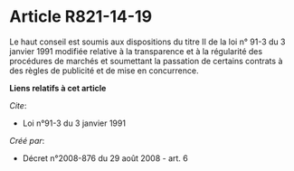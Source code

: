 # Article R821-14-19

Le haut conseil est soumis aux dispositions du titre II de la loi n° 91-3 du 3 janvier 1991 modifiée relative à la
transparence et à la régularité des procédures de marchés et soumettant la passation de certains contrats à des règles de
publicité et de mise en concurrence.

**Liens relatifs à cet article**

_Cite_:

  - Loi n°91-3 du 3 janvier 1991

_Créé par_:

  - Décret n°2008-876 du 29 août 2008 - art. 6
